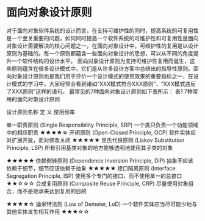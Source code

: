 # 面向对象设计原则

对于面向对象软件系统的设计而言，在支持可维护性的同时，提高系统的可复用性是一个至关重要的问题，如何同时提高一个软件系统的可维护性和可复用性是面向对象设计需要解决的核心问题之一。在面向对象设计中，可维护性的复用是以设计原则为基础的。每一个原则都蕴含一些面向对象设计的思想，可以从不同的角度提升一个软件结构的设计水平。
      面向对象设计原则为支持可维护性复用而诞生，这些原则蕴含在很多设计模式中，它们是从许多设计方案中总结出的指导性原则。面向对象设计原则也是我们用于评价一个设计模式的使用效果的重要指标之一，在设计模式的学习中，大家经常会看到诸如“XXX模式符合XXX原则”、“XXX模式违反了XXX原则”这样的语句。
       最常见的7种面向对象设计原则如下表所示：
表1  7种常用的面向对象设计原则

设计原则名称
定  义
使用频率

单一职责原则
(Single Responsibility Principle, SRP)
一个类只负责一个功能领域中的相应职责
★★★★☆
开闭原则
(Open-Closed Principle, OCP)
软件实体应对扩展开放，而对修改关闭
★★★★★
里氏代换原则
(Liskov Substitution Principle, LSP)
所有引用基类对象的地方能够透明地使用其子类的对象
 
★★★★★
依赖倒转原则
(Dependence  Inversion Principle, DIP)
抽象不应该依赖于细节，细节应该依赖于抽象
★★★★★
接口隔离原则
(Interface Segregation Principle, ISP)
使用多个专门的接口，而不使用单一的总接口
★★☆☆☆
合成复用原则
(Composite Reuse Principle, CRP)
尽量使用对象组合，而不是继承来达到复用的目的
 
★★★★☆
迪米特法则
(Law of Demeter, LoD)
一个软件实体应当尽可能少地与其他实体发生相互作用
★★★☆☆
